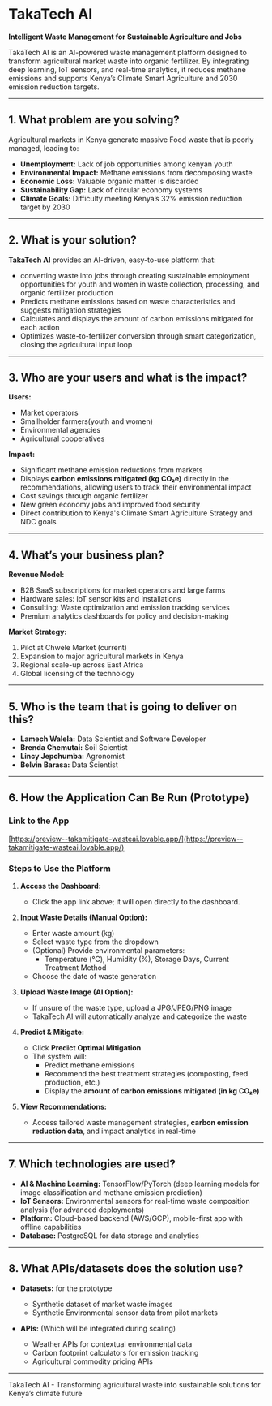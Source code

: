 # TakaTech AI 

**Intelligent Waste Management for Sustainable Agriculture and Jobs**  

TakaTech AI is an AI-powered waste management platform designed to transform agricultural market waste into organic fertilizer. By integrating deep learning, IoT sensors, and real-time analytics, it reduces methane emissions and supports Kenya’s Climate Smart Agriculture and 2030 emission reduction targets.  

---

## 1. What problem are you solving?  

Agricultural markets in Kenya generate massive Food waste that is poorly managed, leading to:

- **Unemployment:** Lack of job opportunities among kenyan youth
- **Environmental Impact:** Methane emissions from decomposing waste  
- **Economic Loss:** Valuable organic matter is discarded  
- **Sustainability Gap:** Lack of circular economy systems  
- **Climate Goals:** Difficulty meeting Kenya’s 32% emission reduction target by 2030  

---

## 2. What is your solution?  

**TakaTech AI** provides an AI-driven, easy-to-use platform that:  

- converting waste into jobs through creating sustainable employment opportunities for youth and women in waste collection, processing, and organic fertilizer production 
- Predicts methane emissions based on waste characteristics and suggests mitigation strategies  
- Calculates and displays the amount of carbon emissions mitigated for each action  
- Optimizes waste-to-fertilizer conversion through smart categorization, closing the agricultural input loop  

---

## 3. Who are your users and what is the impact?  

**Users:**  
- Market operators  
- Smallholder farmers(youth and women) 
- Environmental agencies  
- Agricultural cooperatives  

**Impact:**  
- Significant methane emission reductions from markets  
- Displays **carbon emissions mitigated (kg CO₂e)** directly in the recommendations, allowing users to track their environmental impact  
- Cost savings through organic fertilizer 
- New green economy jobs and improved food security  
- Direct contribution to Kenya's Climate Smart Agriculture Strategy and NDC goals  

---

## 4. What’s your business plan?  

**Revenue Model:**  
- B2B SaaS subscriptions for market operators and large farms  
- Hardware sales: IoT sensor kits and installations  
- Consulting: Waste optimization and emission tracking services  
- Premium analytics dashboards for policy and decision-making  

**Market Strategy:**  
1. Pilot at Chwele Market (current)  
2. Expansion to major agricultural markets in Kenya  
3. Regional scale-up across East Africa  
4. Global licensing of the technology  

---

## 5. Who is the team that is going to deliver on this?  

- **Lamech Walela:** Data Scientist and Software Developer  
- **Brenda Chemutai:** Soil Scientist  
- **Lincy Jepchumba:** Agronomist  
- **Belvin Barasa:** Data Scientist  

---

## 6. How the Application Can Be Run (Prototype)  

### **Link to the App**  
 [https://preview--takamitigate-wasteai.lovable.app/](https://preview--takamitigate-wasteai.lovable.app/)  

### **Steps to Use the Platform**  

1. **Access the Dashboard:**  
   - Click the app link above; it will open directly to the dashboard.  

2. **Input Waste Details (Manual Option):**  
   - Enter waste amount (kg)  
   - Select waste type from the dropdown  
   - (Optional) Provide environmental parameters:  
     - Temperature (°C), Humidity (%), Storage Days, Current Treatment Method  
   - Choose the date of waste generation  

3. **Upload Waste Image (AI Option):**  
   - If unsure of the waste type, upload a JPG/JPEG/PNG image  
   - TakaTech AI will automatically analyze and categorize the waste  

4. **Predict & Mitigate:**  
   - Click **Predict Optimal Mitigation**  
   - The system will:  
     - Predict methane emissions  
     - Recommend the best treatment strategies (composting, feed production, etc.)  
     - Display the **amount of carbon emissions mitigated (in kg CO₂e)**  

5. **View Recommendations:**  
   - Access tailored waste management strategies, **carbon emission reduction data**, and impact analytics in real-time  

---

## 7. Which technologies are used?  

- **AI & Machine Learning:** TensorFlow/PyTorch (deep learning models for image classification and methane emission prediction)  
- **IoT Sensors:** Environmental sensors for real-time waste composition analysis (for advanced deployments)  
- **Platform:** Cloud-based backend (AWS/GCP), mobile-first app with offline capabilities  
- **Database:** PostgreSQL for data storage and analytics  

---

## 8. What APIs/datasets does the solution use?  

- **Datasets:**  for the prototype
  - Synthetic dataset of market waste images  
  - Synthetic Environmental sensor data from pilot markets  
   

- **APIs:**  (Which will be integrated during scaling)
  - Weather APIs for contextual environmental data  
  - Carbon footprint calculators for emission tracking  
  - Agricultural commodity pricing APIs  

---

TakaTech AI - Transforming agricultural waste into sustainable solutions for Kenya’s climate future   
